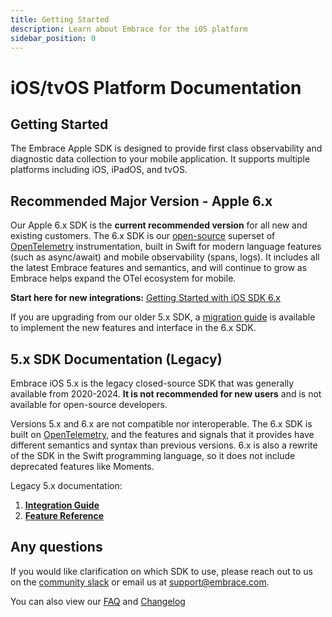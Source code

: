 ```yaml
---
title: Getting Started
description: Learn about Embrace for the iOS platform
sidebar_position: 0
---
```


# iOS/tvOS Platform Documentation

## Getting Started

The Embrace Apple SDK is designed to provide first class observability and diagnostic data collection to your mobile application. It supports multiple platforms including iOS, iPadOS, and tvOS.

## Recommended Major Version - Apple 6.x

Our Apple 6.x SDK is the **current recommended version** for all new and existing customers. The 6.x SDK is our [open-source](https://github.com/embrace-io/embrace-apple-sdk) superset of [OpenTelemetry](https://opentelemetry.io) instrumentation, built in Swift for modern language features (such as async/await) and mobile observability (spans, logs). It includes all the latest Embrace features and semantics, and will continue to grow as Embrace helps expand the OTel ecosystem for mobile.

**Start here for new integrations:** [Getting Started with iOS SDK 6.x](/docs/ios/6x/getting-started/)

If you are upgrading from our older 5.x SDK, a [migration guide](/docs/ios/6x/getting-started/migration-guide.md) is available to implement the new features and interface in the 6.x SDK.

## 5.x SDK Documentation (Legacy)

Embrace iOS 5.x is the legacy closed-source SDK that was generally available from 2020-2024. **It is not recommended for new users** and is not available for open-source developers.

Versions 5.x and 6.x are not compatible nor interoperable. The 6.x SDK is built on [OpenTelemetry](https://opentelemetry.io), and the features and signals that it provides have different semantics and syntax than previous versions. 6.x is also a rewrite of the SDK in the Swift programming language, so it does not include deprecated features like Moments.

Legacy 5.x documentation:

1. [**Integration Guide**](./5x/integration/)
2. [**Feature Reference**](./5x/features/)

## Any questions

If you would like clarification on which SDK to use, please reach out to us on the [community slack](https://community.embrace.io) or email us at [support@embrace.com](mailto:support@embrace.com).

You can also view our [FAQ](/ios/faq/) and [Changelog](/ios/changelog/)
